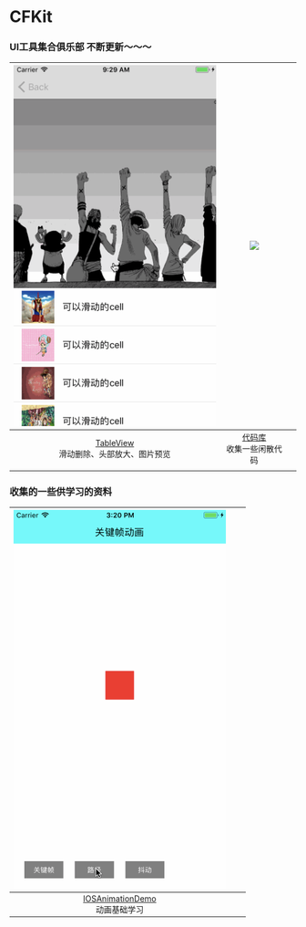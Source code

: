 # CFKit

### UI工具集合俱乐部   不断更新～～～

|[![](https://github.com/CooFree/CFCustomTableView/blob/master/CFCustomTableView/1.gif)](https://github.com/CooFree/CFCustomTableView)|[![](./1.gif)](https://github.com/CooFree/BaseCode)||
|:---:|:---:|:---:|
|[TableView](https://github.com/CooFree/CFCustomTableView)<br>滑动删除、头部放大、图片预览|[代码库](https://github.com/CooFree/BaseCode)<br>收集一些闲散代码||
||||

### 收集的一些供学习的资料
|[![](./study1.gif)](https://github.com/yixiangboy/IOSAnimationDemo)|||
|:---:|:---:|:---:|
|[IOSAnimationDemo](https://github.com/yixiangboy/IOSAnimationDemo)<br>动画基础学习|||
